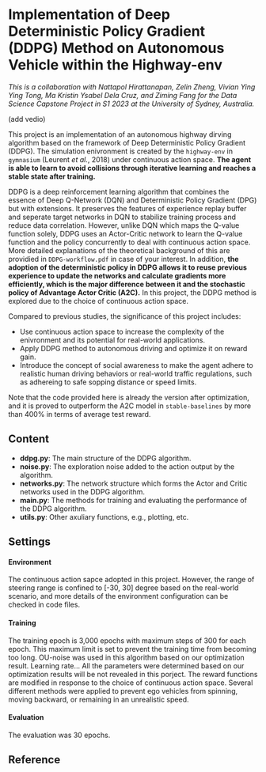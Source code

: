 # Implementation of Deep Deterministic Policy Gradient (DDPG) Method on Autonomous Vehicle within the Highway-env 

<div dir='ltr'>

*This is a collaboration with Nattapol Hirattanapan, Zelin Zheng, Vivian Ying Ying Tong, Ma Kristin Ysabel Dela Cruz, and Ziming Fang for the Data Science Capstone Project in S1 2023 at the University of Sydney, Australia.*

(add vedio)

This project is an implementation of an autonomous highway dirving algorithm based on the framework of Deep Deterministic Policy Gradient (DDPG). The simulation enivronment is created by the `highway-env` in `gymnasium` (Leurent *et al.*, 2018) under continuous action space. **The agent is able to learn to avoid collisions through iterative learning and reaches a stable state after training.**

DDPG is a deep reinforcement learning algorithm that combines the essence of Deep Q-Network (DQN) and Deterministic Policy Gradient (DPG) but with extensions. It preserves the features of experience replay buffer and seperate target networks in DQN to stabilize training process and reduce data correlation. However, unlike DQN which maps the Q-value function solely, DDPG uses an Actor-Critic network to learn the Q-value function and the policy concurrently to deal with continuous action space. More detailed explanations of the theoretical background of this are providied in `DDPG-workflow.pdf` in case of your interest. In addition, **the adoption of the deterministic policy in DDPG allows it to reuse previous experience to update the networks and calculate gradients more efficiently, which is the major difference between it and the stochastic policy of Advantage Actor Critic (A2C).** In this project, the DDPG method is explored due to the choice of continuous action space. 

Compared to previous studies, the significance of this project includes:

- Use continuous action space to increase the complexity of the enivronment and its potential for real-world applications.
- Apply DDPG method to autonomous driving and optimize it on reward gain.
- Introduce the concept of social awareness to make the agent adhere to realistic human driving behaviors or real-world traffic regulations, such as adhereing to safe sopping distance or speed limits.

Note that the code provided here is already the version after optimization, and it is proved to outperform the A2C model in `stable-baselines` by more than 400% in terms of average test reward.

## Content

- **ddpg.py**: The main structure of the DDPG algorithm.
- **noise.py**: The exploration noise added to the action output by the algorithm.
- **networks.py**: The network structure which forms the Actor and Critic networks used in the DDPG algorithm.
- **main.py**: The methods for training and evaluating the performance of the DDPG algorithm.
- **utils.py**: Other axuliary functions, e.g., plotting, etc.

## Settings

#### Environment
The continuous action sapce adopted in this project. However, the range of steering range is confined to [-30, 30] degree based on the real-world scenario, and more details of the environment configuration can be checked in code files.

#### Training
The training epoch is 3,000 epochs with maximum steps of 300 for each epoch. This maximum limit is set to prevent the training time from becoming too long.
OU-noise was used in this algorithm based on our optimization result. Learning rate... All the parameters were determined based on our optimization results will be not revealed in this porject.
The reward functions are modified in response to the choice of continuous action space. Several different methods were applied to prevent ego vehicles from spinning, moving backward, or remaining in an unrealistic speed.

#### Evaluation
The evaluation was 30 epochs.

## Reference
